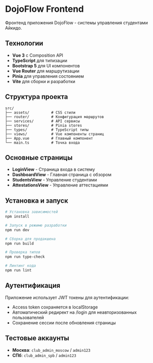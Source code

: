 # DojoFlow Frontend

Фронтенд приложения DojoFlow - системы управления студентами Айкидо.

## Технологии

- **Vue 3** с Composition API
- **TypeScript** для типизации
- **Bootstrap 5** для UI компонентов
- **Vue Router** для маршрутизации
- **Pinia** для управления состоянием
- **Vite** для сборки и разработки

## Структура проекта

```
src/
├── assets/          # CSS стили
├── router/          # Конфигурация маршрутов
├── services/        # API сервисы
├── stores/          # Pinia stores
├── types/           # TypeScript типы
├── views/           # Vue компоненты страниц
├── App.vue          # Главный компонент
└── main.ts          # Точка входа
```

## Основные страницы

- **LoginView** - Страница входа в систему
- **DashboardView** - Главная страница с обзором
- **StudentsView** - Управление студентами
- **AttestationsView** - Управление аттестациями

## Установка и запуск

```sh
# Установка зависимостей
npm install

# Запуск в режиме разработки
npm run dev

# Сборка для продакшена
npm run build

# Проверка типов
npm run type-check

# Линтинг кода
npm run lint
```

## Аутентификация

Приложение использует JWT токены для аутентификации:
- Access token сохраняется в localStorage
- Автоматический редирект на /login для неавторизованных пользователей
- Сохранение сессии после обновления страницы

## Тестовые аккаунты

- **Москва**: `club_admin_moscow` / `admin123`
- **СПб**: `club_admin_spb` / `admin123`
